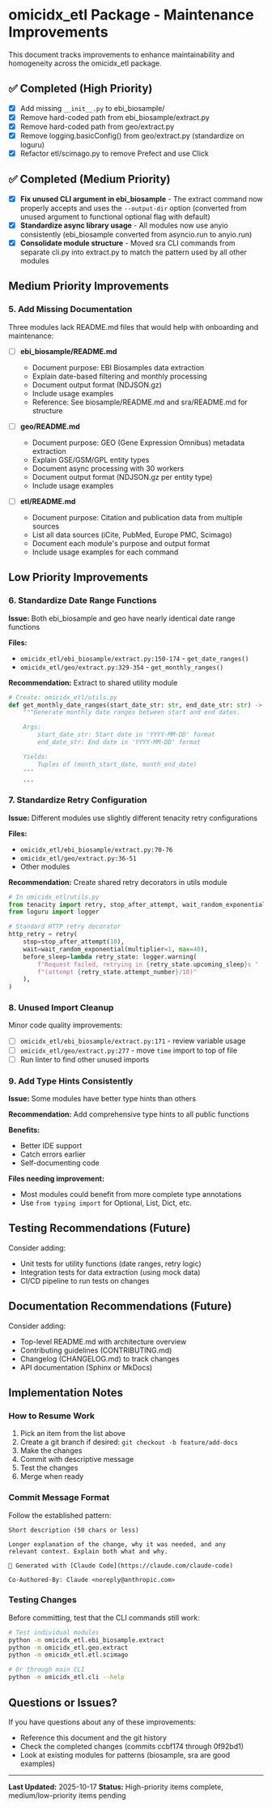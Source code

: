 # omicidx_etl Package - Maintenance Improvements

This document tracks improvements to enhance maintainability and homogeneity across the omicidx_etl package.

## ✅ Completed (High Priority)

- [x] Add missing `__init__.py` to ebi_biosample/
- [x] Remove hard-coded path from ebi_biosample/extract.py
- [x] Remove hard-coded path from geo/extract.py
- [x] Remove logging.basicConfig() from geo/extract.py (standardize on loguru)
- [x] Refactor etl/scimago.py to remove Prefect and use Click

## ✅ Completed (Medium Priority)

- [x] **Fix unused CLI argument in ebi_biosample** - The extract command now properly accepts and uses the `--output-dir` option (converted from unused argument to functional optional flag with default)
- [x] **Standardize async library usage** - All modules now use anyio consistently (ebi_biosample converted from asyncio.run to anyio.run)
- [x] **Consolidate module structure** - Moved sra CLI commands from separate cli.py into extract.py to match the pattern used by all other modules

## Medium Priority Improvements

### 5. Add Missing Documentation

Three modules lack README.md files that would help with onboarding and maintenance:

- [ ] **ebi_biosample/README.md**
  - Document purpose: EBI Biosamples data extraction
  - Explain date-based filtering and monthly processing
  - Document output format (NDJSON.gz)
  - Include usage examples
  - Reference: See biosample/README.md and sra/README.md for structure

- [ ] **geo/README.md**
  - Document purpose: GEO (Gene Expression Omnibus) metadata extraction
  - Explain GSE/GSM/GPL entity types
  - Document async processing with 30 workers
  - Document output format (NDJSON.gz per entity type)
  - Include usage examples

- [ ] **etl/README.md**
  - Document purpose: Citation and publication data from multiple sources
  - List all data sources (iCite, PubMed, Europe PMC, Scimago)
  - Document each module's purpose and output format
  - Include usage examples for each command

## Low Priority Improvements

### 6. Standardize Date Range Functions

**Issue:** Both ebi_biosample and geo have nearly identical date range functions

**Files:**
- `omicidx_etl/ebi_biosample/extract.py:150-174` - `get_date_ranges()`
- `omicidx_etl/geo/extract.py:329-354` - `get_monthly_ranges()`

**Recommendation:** Extract to shared utility module

```python
# Create: omicidx_etl/utils.py
def get_monthly_date_ranges(start_date_str: str, end_date_str: str) -> Iterable[tuple[date, date]]:
    """Generate monthly date ranges between start and end dates.

    Args:
        start_date_str: Start date in 'YYYY-MM-DD' format
        end_date_str: End date in 'YYYY-MM-DD' format

    Yields:
        Tuples of (month_start_date, month_end_date)
    """
    ...
```

### 7. Standardize Retry Configuration

**Issue:** Different modules use slightly different tenacity retry configurations

**Files:**
- `omicidx_etl/ebi_biosample/extract.py:70-76`
- `omicidx_etl/geo/extract.py:36-51`
- Other modules

**Recommendation:** Create shared retry decorators in utils module

```python
# In omicidx_etl/utils.py
from tenacity import retry, stop_after_attempt, wait_random_exponential
from loguru import logger

# Standard HTTP retry decorator
http_retry = retry(
    stop=stop_after_attempt(10),
    wait=wait_random_exponential(multiplier=1, max=40),
    before_sleep=lambda retry_state: logger.warning(
        f"Request failed, retrying in {retry_state.upcoming_sleep}s "
        f"(attempt {retry_state.attempt_number}/10)"
    ),
)
```

### 8. Unused Import Cleanup

Minor code quality improvements:

- [ ] `omicidx_etl/ebi_biosample/extract.py:171` - review variable usage
- [ ] `omicidx_etl/geo/extract.py:277` - move `time` import to top of file
- [ ] Run linter to find other unused imports

### 9. Add Type Hints Consistently

**Issue:** Some modules have better type hints than others

**Recommendation:** Add comprehensive type hints to all public functions

**Benefits:**
- Better IDE support
- Catch errors earlier
- Self-documenting code

**Files needing improvement:**
- Most modules could benefit from more complete type annotations
- Use `from typing import` for Optional, List, Dict, etc.

## Testing Recommendations (Future)

Consider adding:
- Unit tests for utility functions (date ranges, retry logic)
- Integration tests for data extraction (using mock data)
- CI/CD pipeline to run tests on changes

## Documentation Recommendations (Future)

Consider adding:
- Top-level README.md with architecture overview
- Contributing guidelines (CONTRIBUTING.md)
- Changelog (CHANGELOG.md) to track changes
- API documentation (Sphinx or MkDocs)

## Implementation Notes

### How to Resume Work

1. Pick an item from the list above
2. Create a git branch if desired: `git checkout -b feature/add-docs`
3. Make the changes
4. Commit with descriptive message
5. Test the changes
6. Merge when ready

### Commit Message Format

Follow the established pattern:

```
Short description (50 chars or less)

Longer explanation of the change, why it was needed, and any
relevant context. Explain both what and why.

🤖 Generated with [Claude Code](https://claude.com/claude-code)

Co-Authored-By: Claude <noreply@anthropic.com>
```

### Testing Changes

Before committing, test that the CLI commands still work:

```bash
# Test individual modules
python -m omicidx_etl.ebi_biosample.extract
python -m omicidx_etl.geo.extract
python -m omicidx_etl.etl.scimago

# Or through main CLI
python -m omicidx_etl.cli --help
```

## Questions or Issues?

If you have questions about any of these improvements:
- Reference this document and the git history
- Check the completed changes (commits ccbf174 through 0f92bd1)
- Look at existing modules for patterns (biosample, sra are good examples)

---

**Last Updated:** 2025-10-17
**Status:** High-priority items complete, medium/low-priority items pending
